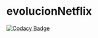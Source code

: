 # evolucionNetflix

[![Codacy Badge](https://api.codacy.com/project/badge/Grade/f5406d8ef3d74e919c5b32d3c0805137)](https://www.codacy.com/app/sy-velasquez10/evolucionNetflix?utm_source=github.com&amp;utm_medium=referral&amp;utm_content=syvelasquez10/evolucionNetflix&amp;utm_campaign=Badge_Grade)
